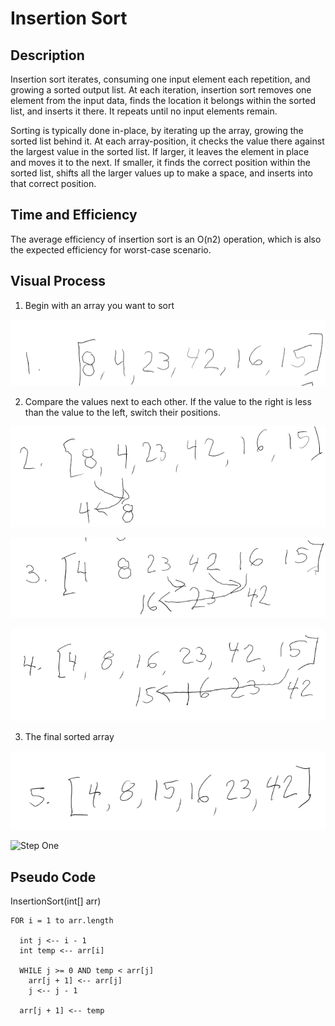 # Insertion Sort

## Description
Insertion sort iterates, consuming one input element each repetition, and growing a sorted output list. At each iteration, insertion sort removes one element from the input data, finds the location it belongs within the sorted list, and inserts it there. It repeats until no input elements remain.

Sorting is typically done in-place, by iterating up the array, growing the sorted list behind it. At each array-position, it checks the value there against the largest value in the sorted list. If larger, it leaves the element in place and moves it to the next. If smaller, it finds the correct position within the sorted list, shifts all the larger values up to make a space, and inserts into that correct position.

## Time and Efficiency
The average efficiency of insertion sort is an O(n2) operation, which is also the expected efficiency for worst-case scenario.

## Visual Process

1. Begin with an array you want to sort

![Step One](assets/step_one.png)

2. Compare the values next to each other. If the value to the right is less than the value to the left, switch their positions.

![Step Two](assets/step_two.png)

![Step Three](assets/step_three.png)

![Step Four](assets/step_four.png)

3. The final sorted array

![Step Five](assets/step_five.png)

![Step One](assets)

## Pseudo Code

  InsertionSort(int[] arr)
  
    FOR i = 1 to arr.length
    
      int j <-- i - 1
      int temp <-- arr[i]
      
      WHILE j >= 0 AND temp < arr[j]
        arr[j + 1] <-- arr[j]
        j <-- j - 1
        
      arr[j + 1] <-- temp
